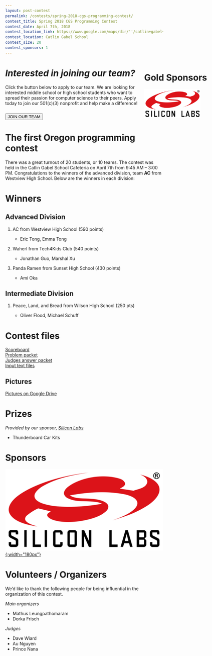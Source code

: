 ```yaml
---
layout: post-contest
permalink: /contests/spring-2018-cgs-programming-contest/
contest_title: Spring 2018 CGS Programming Contest
contest_date: April 7th, 2018
contest_location_link: https://www.google.com/maps/dir/''/catlin+gabel+school/data=!4m5!4m4!1m0!1m2!1m1!1s0x549509433a879379:0x688f19935355949f?sa=X&ved=2ahUKEwj2kdrV45fdAhXfHTQIHUdLBt0Q9RcwE3oECAcQEw
contest_location: Catlin Gabel School
contest_size: 20
contest_sponsors: 1
---
```


<div style="float: right; margin-right: -140px; margin-left: 10px; text-align: center;">
  <h1 style="text-align: left;"><b>Gold Sponsors</b></h1>
  <a href="https://www.silabs.com/"><img src="/assets/images/sponsor_siliconlabs.png" alt="Silicon Labs" style="width: 180px; margin-right: 20px;"></a> <br> 
</div>

# _Interested in joining our team?_

Click the button below to apply to our team. We are looking for interested middle school or high school students who want to spread their passion for computer science to their peers. Apply today to join our 501(c)(3) nonprofit and help make a difference!

<a href = "/contests/create"><button class = "contests-header-section-button" style="margin-top:10px">JOIN OUR TEAM</button></a>

# The first Oregon programming contest

There was a great turnout of 20 students, or 10 teams. The contest was held in the Catlin Gabel School Cafeteria on April 7th from 9:45 AM – 3:00 PM. Congratulations to the winners of the advanced division, team **AC** from Westview High School. Below are the winners in each division:

# Winners

## Advanced Division

1. AC from Westview High School (590 points)

    - Eric Tong, Emma Tong
2. Waherl from Tech4Kids Club (540 points)

    - Jonathan Guo, Marshal Xu
3. Panda Ramen from Sunset High School (430 points)

    - Ami Oka

## Intermediate Division

1. Peace, Land, and Bread from Wilson High School (250 pts)

    - Oliver Flood, Michael Schuff

# Contest files

[Scoreboard](/assets/docs/spring_2018_cgs/scoreboard.pdf)  
[Problem packet](/assets/docs/spring_2018_cgs/problem_set.pdf)  
[Judges answer packet](/assets/docs/spring_2018_cgs/judges_data.pdf)  
[Input text files](/assets/docs/spring_2018_cgs/inputs_outputs.zip)

## Pictures

[Pictures on Google Drive](https://drive.google.com/open?id=117QXcUUzm0AdszmzsFQt1zKQBQrJcdND)

# Prizes

*Provided by our sponsor, <a href="https://www.silabs.com/">Silicon Labs</a>*

- Thunderboard Car Kits

# Sponsors

[![Silicon Labs](/assets/images/sponsor_siliconlabs.png){:width="180px"}](https://www.silabs.com)

# Volunteers / Organizers

We’d like to thank the following people for being influential in the organization of this contest.

_Main organizers_

- Mathus Leungpathomaram
- Dorka Frisch

_Judges_

- Dave Wiard
- Au Nguyen
- Prince Nana